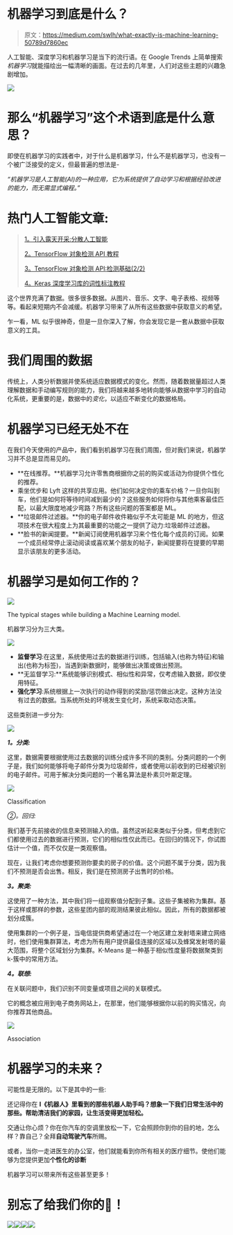 # 机器学习到底是什么？

> 原文：<https://medium.com/swlh/what-exactly-is-machine-learning-50789d7860ec>

人工智能、深度学习和机器学习是当下的流行语。在 Google Trends 上简单搜索*机器学习*就能描绘出一幅清晰的画面。在过去的几年里，人们对这些主题的兴趣急剧增加。

![](img/91535ca1033882781ee8289c84779b05.png)

# **那么“机器学习”这个术语到底是什么意思？**

即使在机器学习的实践者中，对于什么是机器学习，什么不是机器学习，也没有一个被广泛接受的定义，但最普遍的想法是-

*“机器学习是人工智能(AI)的一种应用，它为系统提供了自动学习和根据经验改进的能力，而无需显式编程。”*

# 热门人工智能文章:

> [1。引入露天开采:分散人工智能](https://becominghuman.ai/introducing-open-mined-decentralised-ai-18017f634a3f)
> 
> [2。TensorFlow 对象检测 API 教程](https://becominghuman.ai/tensorflow-object-detection-api-tutorial-training-and-evaluating-custom-object-detector-ed2594afcf73)
> 
> [3。TensorFlow 对象检测 API:检测基础(2/2)](https://becominghuman.ai/tensorflow-object-detection-api-basics-of-detection-2-2-28b348495eec)
> 
> [4。Keras 深度学习库的词性标注教程](https://becominghuman.ai/part-of-speech-tagging-tutorial-with-the-keras-deep-learning-library-d7f93fa05537)

这个世界充满了数据。很多很多数据。从图片、音乐、文字、电子表格、视频等等。看起来短期内不会减缓。机器学习带来了从所有这些数据中获取意义的希望。

乍一看，ML 似乎很神奇，但是一旦你深入了解，你会发现它是一套从数据中获取意义的工具。

# 我们周围的数据

传统上，人类分析数据并使系统适应数据模式的变化。然而，随着数据量超过人类理解数据和手动编写规则的能力，我们将越来越多地转向能够从数据中学习的自动化系统，更重要的是，数据中的*变化*，以适应不断变化的数据格局。

# 机器学习已经无处不在

在我们今天使用的产品中，我们看到机器学习在我们周围，但对我们来说，机器学习并不总是显而易见的。

*   **在线推荐。**机器学习允许零售商根据你之前的购买或活动为你提供个性化的推荐。
*   乘坐优步和 Lyft 这样的共享应用。他们如何决定你的乘车价格？一旦你叫到车，他们是如何将等待时间减到最少的？这些服务如何将你与其他乘客最佳匹配，以最大限度地减少弯路？所有这些问题的答案都是 ML。
*   **垃圾邮件过滤器。**你的电子邮件收件箱似乎不太可能是 ML 的地方，但这项技术在很大程度上为其最重要的功能之一提供了动力:垃圾邮件过滤器。
*   **脸书的新闻提要。**新闻订阅使用机器学习来个性化每个成员的订阅。如果一个成员经常停止滚动阅读或喜欢某个朋友的帖子，新闻提要将在提要的早期显示该朋友的更多活动。

# **机器学习是如何工作的？**

![](img/090c51579c9e58ed53dcaeacc57c63b2.png)

The typical stages while building a Machine Learning model.

机器学习分为三大类。

![](img/ecb416d8be75597fe5d3c75a157c246e.png)

*   **监督学习**:在这里，系统使用过去的数据进行训练，包括输入(也称为特征)和输出(也称为标签)，当遇到新数据时，能够做出决策或做出预测。
*   **无监督学习:**系统能够识别模式、相似性和异常，仅考虑输入数据，即仅使用特征。
*   **强化学习**:系统根据上一次执行的动作得到的奖励/惩罚做出决定。这种方法没有过去的数据。当系统所处的环境发生变化时，系统采取动态决策。

这些类别进一步分为:

![](img/d6c9120f5d23bc6d4a4912157bc76923.png)

***1。分类:***

这里，数据需要根据使用过去数据的训练分成许多不同的类别。分类问题的一个例子是，我们如何能够将电子邮件分类为垃圾邮件，或者使用以前收到的已经被识别的电子邮件。可用于解决分类问题的一个著名算法是朴素贝叶斯定理。

![](img/800b7d7f447f7fcc90af3f2c25c8f8bd.png)

Classification

**②*。*回归:**

我们基于先前接收的信息来预测输入的值。虽然这听起来类似于分类，但考虑到它们都使用过去的数据进行预测，它们的相似性仅此而已。在回归的情况下，你试图估计一个值，而不仅仅是一类观察值。

现在，让我们考虑你想要预测你要卖的房子的价值。这个问题不属于分类，因为我们不预测是否会出售。相反，我们是在预测房子出售时的价格。

***3。聚类:***

这使用了一种方法，其中我们将一组观察值分配到子集。这些子集被称为集群。基于这样或那样的参数，这些星团内部的观测结果彼此相似。因此，所有的数据都被划分成簇。

使用集群的一个例子是，当电信提供商希望通过在一个地区建立发射塔来建立网络时，他们使用集群算法，考虑为所有用户提供最佳连接的区域以及蜂窝发射塔的最大范围，将整个区域划分为集群。K-Means 是一种基于相似性度量将数据聚类到 k-簇中的常用方法。

***4。联想:***

在关联问题中，我们识别不同变量或项目之间的关联模式。

它的概念被应用到电子商务网站上，在那里，他们能够根据你以前的购买情况，向你推荐其他商品。

![](img/190467620a252cccd3406a1a16e7b116.png)

Association

# **机器学习的未来？**

可能性是无限的。以下是其中的一些:

还记得你在 **I《机器人》里看到的那些机器人助手吗？想象一下我们日常生活中的那些。帮助清洁我们的家园，让生活变得更加轻松。**

交通让你心烦？你在你汽车的空调里放松一下，它会照顾你到你的目的地，怎么样？靠自己？全拜**自动驾驶汽车**所赐。

或者，当你一走进医生的办公室，他们就能看到你所有相关的医疗细节。使他们能够为您提供更加**个性化的诊断**

机器学习可以带来所有这些甚至更多！

# 别忘了给我们你的👏！

![](img/b183a5d26a58b9494a35292fcbb94558.png)[![](img/20880898f038333e31843bbd07b0e4df.png)](https://becominghuman.ai/artificial-intelligence-communities-c305f28e674c)[![](img/dd23357ef17960a7bfb82e7b277f50f1.png)](https://upscri.be/8f5f8b)[![](img/91ecfb22295488bc2c6af3d2ac34d857.png)](https://becominghuman.ai/write-for-us-48270209de63)